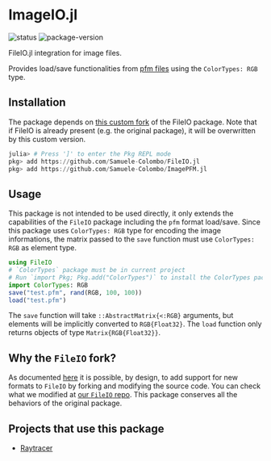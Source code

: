 # ImageIO.jl

![status][status] ![package-version][package-version]

[status]: https://img.shields.io/badge/project_status-stable-389826?style=flat
[package-version]: https://img.shields.io/badge/package_version-1.0-blue?style=flat

FileIO.jl integration for image files.

Provides load/save functionalities from [pfm files](http://www.pauldebevec.com/Research/HDR/PFM/) using the `ColorTypes: RGB` type.

## Installation

The package depends on [this custom fork](https://github.com/Samuele-Colombo/FileIO.jl) of the FileIO package. Note that if FileIO is already present (e.g. the original package), it will be overwritten by this custom version.

```julia
julia> # Press ']' to enter the Pkg REPL mode
pkg> add https://github.com/Samuele-Colombo/FileIO.jl
pkg> add https://github.com/Samuele-Colombo/ImagePFM.jl
```

## Usage

This package is not intended to be used directly, it only extends the capabilities of the `FileIO` package including the `pfm` format load/save. Since this package uses `ColorTypes: RGB` type for encoding the image informations, the matrix passed to the `save` function must use `ColorTypes: RGB` as element type.

```julia
using FileIO
# `ColorTypes` package must be in current project
# Run `import Pkg; Pkg.add("ColorTypes")` to install the ColorTypes package
import ColorTypes: RGB
save("test.pfm", rand(RGB, 100, 100))
load("test.pfm")
```

The `save` function will take `::AbstractMatrix{<:RGB}` arguments, but elements will be implicitly converted to `RGB{Float32}`. The `load` function only returns objects of type `Matrix{RGB{Float32}}`.

## Why the `FileIO` fork?

As documented [here](https://juliaio.github.io/FileIO.jl/stable/#Supporting-new-formats) it is possible, by design, to add support for new formats to `FileIO` by forking and modifying the source code. You can check what we modified at [our `FileIO` repo](https://github.com/Samuele-Colombo/FileIO.jl). This package conserves all the behaviors of the original package.

## Projects that use this package

- [Raytracer](https://github.com/Paolo97Gll/Raytracer.jl)
